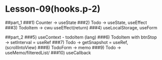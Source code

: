 # Lesson-09(hooks.p-2)

##part_1
###1) Counter -> useState
###2) Todo -> useState, useEffect
###3) TodoItem -> cwu useEffect(return)
###4) useLocalStorage, useForm

##part_2
###5) useContext - todoItem (lang)
###6) TodoItem with btnStop -> setInterval = useRef
###7) Todo -> getSnapshot = useRef, (scrollIntoView)
###8) TodoForm -> memo
###9) Todo -> useMemo/filteredList/
###10) useCallback
